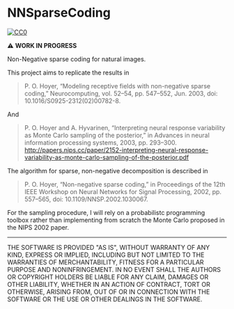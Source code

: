 # NNSparseCoding
<p xmlns:dct="http://purl.org/dc/terms/">
  <a rel="license"
     href="http://creativecommons.org/publicdomain/zero/1.0/">
    <img src="https://licensebuttons.net/p/zero/1.0/88x31.png" style="border-style: none;" alt="CC0" />
  </a>
</p>

:warning: **WORK IN PROGRESS**

Non-Negative sparse coding for natural images.

This project aims to replicate the results in
> P. O. Hoyer, “Modeling receptive fields with non-negative sparse coding,” Neurocomputing, vol. 52–54, pp. 547–552, Jun. 2003, doi: 10.1016/S0925-2312(02)00782-8.

And
> P. O. Hoyer and A. Hyvarinen, “Interpreting neural response variability as Monte Carlo sampling of the posterior,” in Advances in neural information processing systems, 2003, pp. 293–300. <http://papers.nips.cc/paper/2152-interpreting-neural-response-variability-as-monte-carlo-sampling-of-the-posterior.pdf>

The algorithm for sparse, non-negative decomposition is described in
> P. O. Hoyer, “Non-negative sparse coding,” in Proceedings of the 12th IEEE Workshop on Neural Networks for Signal Processing, 2002, pp. 557–565, doi: 10.1109/NNSP.2002.1030067.

For the sampling procedure, I will rely on a probabilistc programming toolbox rather than implementing from scratch the Monte Carlo proposed in the NIPS 2002 paper.


_____
THE SOFTWARE IS PROVIDED "AS IS", WITHOUT WARRANTY OF ANY KIND, EXPRESS OR
IMPLIED, INCLUDING BUT NOT LIMITED TO THE WARRANTIES OF MERCHANTABILITY,
FITNESS FOR A PARTICULAR PURPOSE AND NONINFRINGEMENT. IN NO EVENT SHALL THE
AUTHORS OR COPYRIGHT HOLDERS BE LIABLE FOR ANY CLAIM, DAMAGES OR OTHER
LIABILITY, WHETHER IN AN ACTION OF CONTRACT, TORT OR OTHERWISE, ARISING FROM,
OUT OF OR IN CONNECTION WITH THE SOFTWARE OR THE USE OR OTHER DEALINGS IN THE
SOFTWARE.
